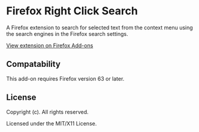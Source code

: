 # Firefox Right Click Search

A Firefox extension to search for selected text from the context menu using the search engines in the Firefox search settings.

[View extension on Firefox Add-ons](https://addons.mozilla.org/en-US/firefox/addon/right-click-search/)

## Compatability

This add-on requires Firefox version 63 or later.

## License

Copyright (c). All rights reserved.

Licensed under the MIT/X11 License.
